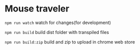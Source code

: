 # Mouse traveler
`npm run watch` watch for changes(for development)
    
`npm run build` build dist folder with transpiled files    

`npm run build:zip` build and zip to upload in chrome web store
  

